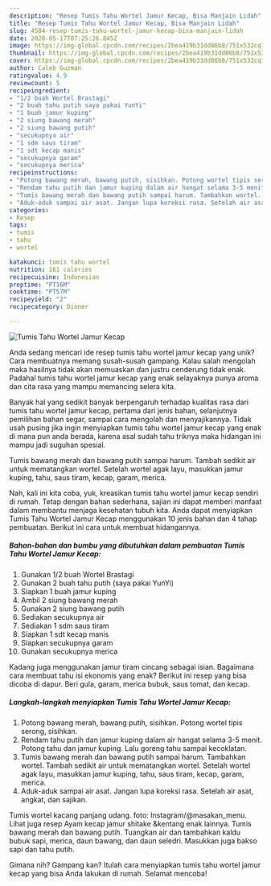 ```yaml
---
description: "Resep Tumis Tahu Wortel Jamur Kecap, Bisa Manjain Lidah"
title: "Resep Tumis Tahu Wortel Jamur Kecap, Bisa Manjain Lidah"
slug: 4584-resep-tumis-tahu-wortel-jamur-kecap-bisa-manjain-lidah
date: 2020-05-17T07:25:26.845Z
image: https://img-global.cpcdn.com/recipes/2bea419b31dd86b8/751x532cq70/tumis-tahu-wortel-jamur-kecap-foto-resep-utama.jpg
thumbnail: https://img-global.cpcdn.com/recipes/2bea419b31dd86b8/751x532cq70/tumis-tahu-wortel-jamur-kecap-foto-resep-utama.jpg
cover: https://img-global.cpcdn.com/recipes/2bea419b31dd86b8/751x532cq70/tumis-tahu-wortel-jamur-kecap-foto-resep-utama.jpg
author: Caleb Guzman
ratingvalue: 4.9
reviewcount: 5
recipeingredient:
- "1/2 buah Wortel Brastagi"
- "2 buah tahu putih saya pakai YunYi"
- "1 buah jamur kuping"
- "2 siung bawang merah"
- "2 siung bawang putih"
- "secukupnya air"
- "1 sdm saus tiram"
- "1 sdt kecap manis"
- "secukupnya garam"
- "secukupnya merica"
recipeinstructions:
- "Potong bawang merah, bawang putih, sisihkan. Potong wortel tipis serong, sisihkan."
- "Rendam tahu putih dan jamur kuping dalam air hangat selama 3-5 menit. Potong tahu dan jamur kuping. Lalu goreng tahu sampai kecoklatan."
- "Tumis bawang merah dan bawang putih sampai harum. Tambahkan wortel. Tambah sedikit air untuk mematangkan wortel. Setelah wortel agak layu, masukkan jamur kuping, tahu, saus tiram, kecap, garam, merica."
- "Aduk-aduk sampai air asat. Jangan lupa koreksi rasa. Setelah air asat, angkat, dan sajikan."
categories:
- Resep
tags:
- tumis
- tahu
- wortel

katakunci: tumis tahu wortel 
nutrition: 161 calories
recipecuisine: Indonesian
preptime: "PT16M"
cooktime: "PT57M"
recipeyield: "2"
recipecategory: Dinner

---
```



![Tumis Tahu Wortel Jamur Kecap](https://img-global.cpcdn.com/recipes/2bea419b31dd86b8/751x532cq70/tumis-tahu-wortel-jamur-kecap-foto-resep-utama.jpg)

Anda sedang mencari ide resep tumis tahu wortel jamur kecap yang unik? Cara membuatnya memang susah-susah gampang. Kalau salah mengolah maka hasilnya tidak akan memuaskan dan justru cenderung tidak enak. Padahal tumis tahu wortel jamur kecap yang enak selayaknya punya aroma dan cita rasa yang mampu memancing selera kita.

Banyak hal yang sedikit banyak berpengaruh terhadap kualitas rasa dari tumis tahu wortel jamur kecap, pertama dari jenis bahan, selanjutnya pemilihan bahan segar, sampai cara mengolah dan menyajikannya. Tidak usah pusing jika ingin menyiapkan tumis tahu wortel jamur kecap yang enak di mana pun anda berada, karena asal sudah tahu triknya maka hidangan ini mampu jadi suguhan spesial.

Tumis bawang merah dan bawang putih sampai harum. Tambah sedikit air untuk mematangkan wortel. Setelah wortel agak layu, masukkan jamur kuping, tahu, saus tiram, kecap, garam, merica.


Nah, kali ini kita coba, yuk, kreasikan tumis tahu wortel jamur kecap sendiri di rumah. Tetap dengan bahan sederhana, sajian ini dapat memberi manfaat dalam membantu menjaga kesehatan tubuh kita. Anda dapat menyiapkan Tumis Tahu Wortel Jamur Kecap menggunakan 10 jenis bahan dan 4 tahap pembuatan. Berikut ini cara untuk membuat hidangannya.

<!--inarticleads1-->

##### Bahan-bahan dan bumbu yang dibutuhkan dalam pembuatan Tumis Tahu Wortel Jamur Kecap:

1. Gunakan 1/2 buah Wortel Brastagi
1. Gunakan 2 buah tahu putih (saya pakai YunYi)
1. Siapkan 1 buah jamur kuping
1. Ambil 2 siung bawang merah
1. Gunakan 2 siung bawang putih
1. Sediakan secukupnya air
1. Sediakan 1 sdm saus tiram
1. Siapkan 1 sdt kecap manis
1. Siapkan secukupnya garam
1. Gunakan secukupnya merica


Kadang juga menggunakan jamur tiram cincang sebagai isian. Bagaimana cara membuat tahu isi ekonomis yang enak? Berikut ini resep yang bisa dicoba di dapur. Beri gula, garam, merica bubuk, saus tomat, dan kecap. 

<!--inarticleads2-->

##### Langkah-langkah menyiapkan Tumis Tahu Wortel Jamur Kecap:

1. Potong bawang merah, bawang putih, sisihkan. Potong wortel tipis serong, sisihkan.
1. Rendam tahu putih dan jamur kuping dalam air hangat selama 3-5 menit. Potong tahu dan jamur kuping. Lalu goreng tahu sampai kecoklatan.
1. Tumis bawang merah dan bawang putih sampai harum. Tambahkan wortel. Tambah sedikit air untuk mematangkan wortel. Setelah wortel agak layu, masukkan jamur kuping, tahu, saus tiram, kecap, garam, merica.
1. Aduk-aduk sampai air asat. Jangan lupa koreksi rasa. Setelah air asat, angkat, dan sajikan.


Tumis wortel kacang panjang udang. foto: Instagram/@masakan_menu. Lihat juga resep Ayam kecap jamur shitake &amp;kentang enak lainnya. Tumis bawang merah dan bawang putih. Tuangkan air dan tambahkan kaldu bubuk sapi, merica, daun bawang, dan daun seledri. Masukkan juga bakso sapi dan tahu putih. 

Gimana nih? Gampang kan? Itulah cara menyiapkan tumis tahu wortel jamur kecap yang bisa Anda lakukan di rumah. Selamat mencoba!
